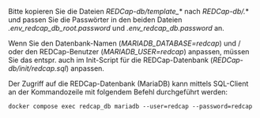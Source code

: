 Bitte kopieren Sie die Dateien *REDCap-db/template_** nach *REDCap-db/.** und passen Sie die Passwörter in den beiden Dateien *.env_redcap_db_root.password* und *.env_redcap_db.password* an.

Wenn Sie den Datenbank-Namen (*MARIADB_DATABASE=redcap*) und / oder den REDCap-Benutzer (*MARIADB_USER=redcap*) anpassen, müssen Sie das entspr. auch im Init-Script für die REDCap-Datenbank (*REDCap-db/init/redcap.sql*) anpassen.

Der Zugriff auf die REDCap-Datenbank (MariaDB) kann mittels SQL-Client an der Kommandozeile mit folgendem Befehl durchgeführt werden:
```console
docker compose exec redcap_db mariadb --user=redcap --password=redcap
```
